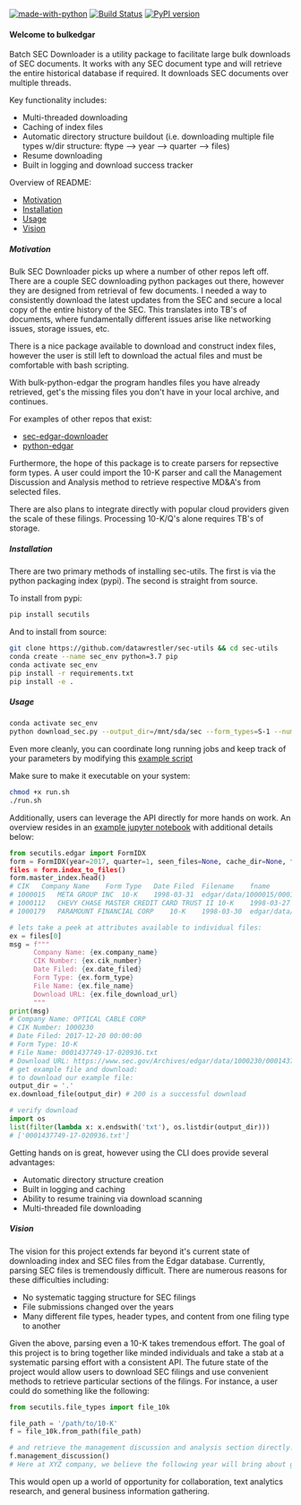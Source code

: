 [![made-with-python](https://img.shields.io/badge/Made%20with-Python-1f425f.svg)](https://www.python.org/)
[![Build Status](https://travis-ci.org/datawrestler/sec-utils.svg?branch=master)](https://travis-ci.org/datawrestler/sec-utils)
[![PyPI version](https://badge.fury.io/py/secutils.svg)](https://badge.fury.io/py/secutils)

#### Welcome to bulkedgar
Batch SEC Downloader is a utility package to facilitate large bulk downloads of SEC documents. It works with any SEC document type and will retrieve the entire historical database if required. It downloads SEC documents over multiple threads.

Key functionality includes:
- Multi-threaded downloading
- Caching of index files
- Automatic directory structure buildout (i.e. downloading multiple file types w/dir structure: ftype --> year --> quarter --> files)
- Resume downloading
- Built in logging and download success tracker

Overview of README:
- [Motivation](#motivate)
- [Installation](#install)
- [Usage](#usage)
- [Vision](#vision)

##### Motivation <a id='motivate' />
Bulk SEC Downloader picks up where a number of other repos left off. There are a couple SEC downloading python packages out there, however they are designed from retrieval of few documents. I needed a way to consistently download the latest updates from the SEC and secure a local copy of the entire history of the SEC. This translates into TB's of documents, where fundamentally different issues arise like networking issues, storage issues, etc. 

There is a nice package available to download and construct index files, however the user is still left to download the actual files and must be comfortable with bash scripting. 

With bulk-python-edgar the program handles files you have already retrieved, get's the missing files you don't have in your local archive, and continues. 

For examples of other repos that exist: 

- [sec-edgar-downloader](https://github.com/jadchaar/sec-edgar-downloader)
- [python-edgar](https://github.com/edouardswiac/python-edgar/)

Furthermore, the hope of this package is to create parsers for repsective form types. A user could import the 10-K parser and call the Management Discussion and Analysis method to retrieve respective MD&A's from selected files. 

There are also plans to integrate directly with popular cloud providers given the scale of these filings. Processing 10-K/Q's alone requires TB's of storage.

##### Installation <a id='install' />
There are two primary methods of installing sec-utils. The first is via the python packaging index (pypi). The second is straight from source. 

To install from pypi:
```bash
pip install secutils
```

And to install from source:
```bash
git clone https://github.com/datawrestler/sec-utils && cd sec-utils
conda create --name sec_env python=3.7 pip
conda activate sec_env
pip install -r requirements.txt
pip install -e .
```

##### Usage <a id='usage' />
```bash
conda activate sec_env
python download_sec.py --output_dir=/mnt/sda/sec --form_types=S-1 --num_workers=-1 --start_year=2014 --end_year=2019 --quarters 1 2 3 4
```
Even more cleanly, you can coordinate long running jobs and keep track of your parameters by modifying this [example script](https://github.com/datawrestler/sec-utils/blob/master/examples/run.sh)

Make sure to make it executable on your system:
```bash
chmod +x run.sh
./run.sh
```

Additionally, users can leverage the API directly for more hands on work. An overview resides in an [example jupyter notebook](https://github.com/datawrestler/sec-utils/blob/master/examples/Getting%20Started.ipynb) with additional details below:
```python
from secutils.edgar import FormIDX
form = FormIDX(year=2017, quarter=1, seen_files=None, cache_dir=None, form_types=['10-K])
files = form.index_to_files()
form.master_index.head()
# CIK	Company Name	Form Type	Date Filed	Filename	fname
# 1000015	META GROUP INC	10-K	1998-03-31	edgar/data/1000015/0001000015-98-000009.txt	0001000015-98-000009.txt
# 1000112	CHEVY CHASE MASTER CREDIT CARD TRUST II	10-K	1998-03-27	edgar/data/1000112/0000920628-98-000038.txt	0000920628-98-000038.txt
# 1000179	PARAMOUNT FINANCIAL CORP	10-K	1998-03-30	edgar/data/1000179/0000950120-98-000108.txt	0000950120-98-000108.txt

# lets take a peek at attributes available to individual files:
ex = files[0]
msg = f"""
      Company Name: {ex.company_name}
      CIK Number: {ex.cik_number}
      Date Filed: {ex.date_filed}
      Form Type: {ex.form_type}
      File Name: {ex.file_name}
      Download URL: {ex.file_download_url}
      """
print(msg) 
# Company Name: OPTICAL CABLE CORP
# CIK Number: 1000230
# Date Filed: 2017-12-20 00:00:00
# Form Type: 10-K
# File Name: 0001437749-17-020936.txt
# Download URL: https://www.sec.gov/Archives/edgar/data/1000230/0001437749-17-020936.txt                                                                        
# get example file and download:
# to download our example file:
output_dir = '.'
ex.download_file(output_dir) # 200 is a successful download

# verify download 
import os
list(filter(lambda x: x.endswith('txt'), os.listdir(output_dir)))
# ['0001437749-17-020936.txt']
```

Getting hands on is great, however using the CLI does provide several advantages:
- Automatic directory structure creation
- Built in logging and caching
- Ability to resume training via download scanning
- Multi-threaded file downloading

##### Vision <a id='vision' />
The vision for this project extends far beyond it's current state of downloading index and SEC files from the Edgar database. Currently, parsing SEC files is tremendously difficult. There are numerous reasons for these difficulties including:

- No systematic tagging structure for SEC filings
- File submissions changed over the years
- Many different file types, header types, and content from one filing type to another

Given the above, parsing even a 10-K takes tremendous effort. The goal of this project is to bring together like minded individuals and take a stab at a systematic parsing effort with a consistent API. The future state of the project would allow users to download SEC filings and use convenient methods to retrieve particular sections of the filings. For instance, a user could do something like the following:

```python
from secutils.file_types import file_10k

file_path = '/path/to/10-K'
f = file_10k.from_path(file_path)

# and retrieve the management discussion and analysis section directly:
f.management_discussion()
# Here at XYZ company, we believe the following year will bring about great properity due to our R&D efforts in packages like secutils...
```
This would open up a world of opportunity for collaboration, text analytics research, and general business information gathering. 
